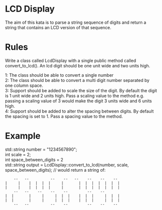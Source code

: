 LCD Display
===========

The aim of this kata is to parse a string sequence of digits and return a string that contains an
LCD version of that sequence.

Rules
=====

Write a class called LcdDisplay with a single public method called convert_to_lcd().
An lcd digit should be one unit wide and two units high.   

1: The class should be able to convert a single number  
2: The class should be able to convert a multi digit number separated by one column space.  
3: Support should be added to scale the size of the digit. By default the digit is 1 unit wide and 2
units high. Pass a scaling value to the method e.g. passing a scaling value of 3 would make the digit
3 units wide and 6 units high.  
4: Support should be added to alter the spacing between digits. By default the spacing is set to 1.
Pass a spacing value to the method.  

Example
=======

std::string number = "1234567890";   
int scale = 2;  
int space_between_digits = 2  
std::string output = LcdDisplay::convert_to_lcd(number, scale, space_between_digits); // would return a string of:  

        --   --          --    --   --    --    --    --
    |     |    |  |  |  |     |       |  |  |  |  |  |  |
    |     |    |  |  |  |     |       |  |  |  |  |  |  |
        --   --    --    --    --         --    --
    |  |       |     |     |  |  |    |  |  |     |  |  |
    |  |       |     |     |  |  |    |  |  |     |  |  |
        --   --          --    --         --    --    --
